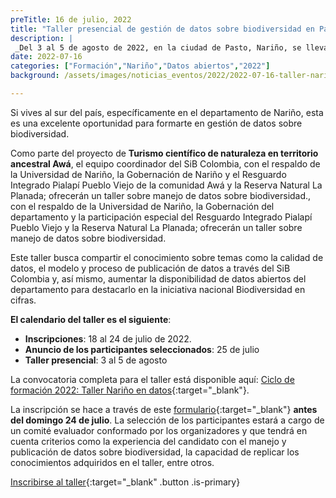 ```yaml
---
preTitle: 16 de julio, 2022
title: "Taller presencial de gestión de datos sobre biodiversidad en Pasto"
description: |
 _Del 3 al 5 de agosto de 2022, en la ciudad de Pasto, Nariño, se llevará a cabo este taller, que busca ampliar el conocimiento sobre la publicación, el acceso y el uso de datos abiertos sobre biodiversidad._
date: 2022-07-16
categories: ["Formación","Nariño","Datos abiertos","2022"]
background: /assets/images/noticias_eventos/2022/2022-07-16-taller-narino.jpg

---
```


Si vives al sur del país, específicamente en el departamento de Nariño, esta es una excelente oportunidad para formarte en gestión de datos sobre biodiversidad.

Como parte del proyecto de **Turismo científico de naturaleza en territorio ancestral Awá**, el equipo coordinador del SiB Colombia, con el respaldo de la Universidad de Nariño, la Gobernación de Nariño y el Resguardo Integrado Pialapí Pueblo Viejo de la comunidad Awá y la Reserva Natural La Planada; ofrecerán un taller sobre manejo de datos sobre biodiversidad., con el respaldo de la Universidad de Nariño, la Gobernación del departamento y la participación especial del Resguardo Integrado Pialapí Pueblo Viejo y la Reserva Natural La Planada; ofrecerán un taller sobre manejo de datos sobre biodiversidad.

Este taller busca compartir el conocimiento sobre temas como la calidad de datos, el modelo y proceso de publicación de datos a través del SiB Colombia y, así mismo, aumentar la disponibilidad de datos abiertos del departamento para destacarlo en la iniciativa nacional Biodiversidad en cifras.

**El calendario del taller es el siguiente**:

* **Inscripciones**: 18 al 24 de julio de 2022.
* **Anuncio de los participantes seleccionados**: 25 de julio
* **Taller presencial**: 3 al 5 de agosto

La convocatoria completa para el taller está disponible aquí: [Ciclo de formación 2022: Taller Nariño en datos](http://biodiversidad.co/formacion/formacion-udenar-2022){:target="_blank"}.

La inscripción se hace a través de este [formulario](https://docs.google.com/forms/d/e/1FAIpQLSfzv9efLE65Uf_GDye03w094uF5sx-s-21RNZ-jfXEoppaAWg/closedform){:target="_blank"} **antes del domingo 24 de julio**. La selección de los participantes estará a cargo de un comité evaluador conformado por los organizadores y que tendrá en cuenta criterios como la experiencia del candidato con el manejo y publicación de datos sobre biodiversidad, la capacidad de replicar los conocimientos adquiridos en el taller, entre otros.

[Inscribirse al taller](https://docs.google.com/forms/d/e/1FAIpQLSfzv9efLE65Uf_GDye03w094uF5sx-s-21RNZ-jfXEoppaAWg/closedform){:target="_blank" .button .is-primary}
